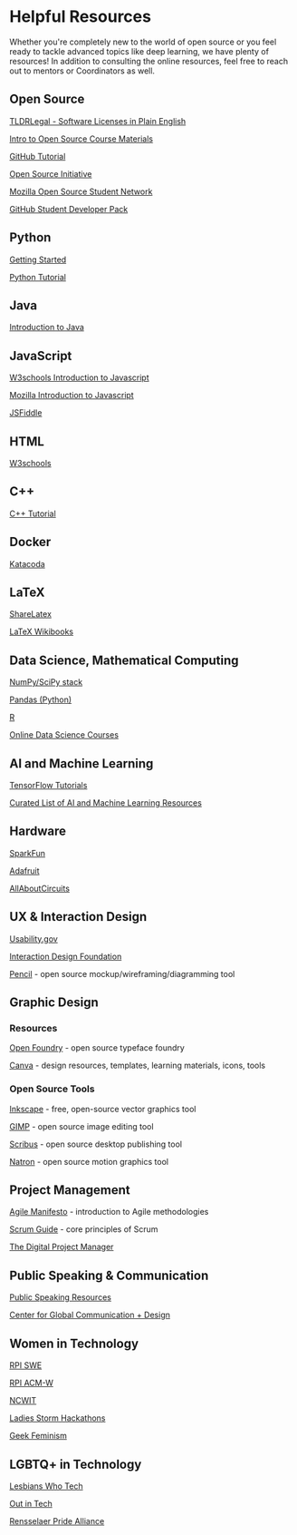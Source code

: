 # Helpful Resources
Whether you're completely new to the world of open source or you feel ready to tackle advanced topics like deep learning, we have plenty of resources! In addition to consulting the online resources, feel free to reach out to mentors or Coordinators as well.

## Open Source

[TLDRLegal - Software Licenses in Plain English](https://tldrlegal.com/)

[Intro to Open Source Course Materials](https://github.com/rcos/CSCI2963-01-Spring2017)

[GitHub Tutorial](https://try.github.io/levels/1/challenges/1)

[Open Source Initiative](https://opensource.org/)

[Mozilla Open Source Student Network](https://opensource.mozilla.community/)

[GitHub Student Developer Pack](https://education.github.com/pack)

## Python

[Getting Started](https://www.python.org/about/gettingstarted/)

[Python Tutorial](https://docs.python.org/3/tutorial/)

## Java

[Introduction to Java](https://www.ibm.com/developerworks/java/tutorials/j-introtojava1/index.html)

## JavaScript

[W3schools Introduction to Javascript](https://www.w3schools.com/js/js_intro.asp)

[Mozilla Introduction to Javascript](https://developer.mozilla.org/en-US/docs/Web/JavaScript/Guide/Introduction)

[JSFiddle](https://jsfiddle.net/)

## HTML

[W3schools](https://www.w3schools.com/html/)

## C++

[C++ Tutorial](http://www.cplusplus.com/doc/tutorial/)

## Docker

[Katacoda](https://www.katacoda.com)

## LaTeX
[ShareLatex](https://www.sharelatex.com/)

[LaTeX Wikibooks](https://en.wikibooks.org/wiki/LaTeX)

## Data Science, Mathematical Computing
[NumPy/SciPy stack](https://docs.scipy.org/doc/numpy-1.14.0/reference/)

[Pandas (Python)](https://pandas.pydata.org/)

[R](https://www.datamentor.io/r-programming)

[Online Data Science Courses](https://medium.freecodecamp.org/i-ranked-all-the-best-data-science-intro-courses-based-on-thousands-of-data-points-db5dc7e3eb8e)

## AI and Machine Learning
[TensorFlow Tutorials](https://www.tensorflow.org/tutorials/)

[Curated List of AI and Machine Learning Resources](https://medium.com/machine-learning-in-practice/my-curated-list-of-ai-and-machine-learning-resources-from-around-the-web-9a97823b8524)

## Hardware
[SparkFun](https://learn.sparkfun.com/)

[Adafruit](https://learn.adafruit.com/)

[AllAboutCircuits](https://www.allaboutcircuits.com/)

## UX & Interaction Design
[Usability.gov](https://www.usability.gov/)

[Interaction Design Foundation](https://www.interaction-design.org/)

[Pencil](https://pencil.evolus.vn/) - open source mockup/wireframing/diagramming tool

## Graphic Design

### Resources
[Open Foundry](https://open-foundry.com/) - open source typeface foundry

[Canva](https://www.canva.com/) - design resources, templates, learning materials, icons, tools

### Open Source Tools
[Inkscape](https://inkscape.org/) - free, open-source vector graphics tool

[GIMP](https://www.gimp.org/) - open source image editing tool

[Scribus](https://www.scribus.net) - open source desktop publishing tool

[Natron](https://natrongithub.github.io/) - open source motion graphics tool

## Project Management
[Agile Manifesto](https://agilemanifesto.org/) - introduction to Agile methodologies

[Scrum Guide](https://scrumguides.org/scrum-guide.html) - core principles of Scrum

[The Digital Project Manager](https://thedigitalprojectmanager.com/)

## Public Speaking & Communication
[Public Speaking Resources](https://github.com/vmbrasseur/Public_Speaking)

[Center for Global Communication + Design](https://www.commd.rpi.edu)

## Women in Technology
[RPI SWE](http://swe.union.rpi.edu/)

[RPI ACM-W](https://acmwrpi.wordpress.com/)

[NCWIT](https://www.ncwit.org/)

[Ladies Storm Hackathons](https://github.com/Ladies-Storm-Hackathons)

[Geek Feminism](http://geekfeminism.wikia.com/wiki/Geek_Feminism_Wiki)

## LGBTQ+ in Technology
[Lesbians Who Tech](https://lesbianswhotech.org/about/)

[Out in Tech](https://outintech.com/)

[Rensselaer Pride Alliance](http://rpa.union.rpi.edu/)
